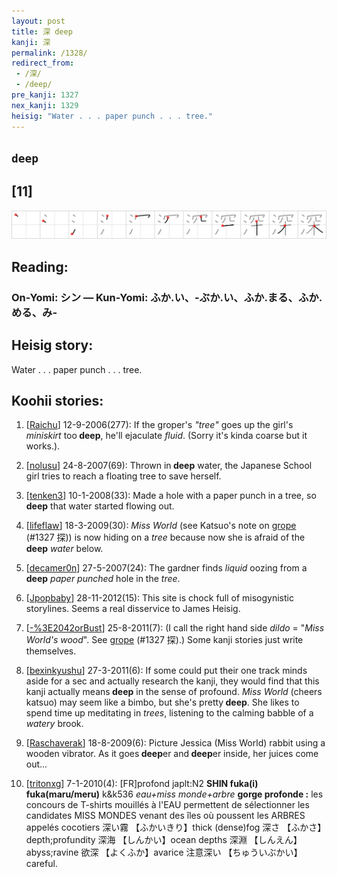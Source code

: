 ```yaml
---
layout: post
title: 深 deep
kanji: 深
permalink: /1328/
redirect_from:
 - /深/
 - /deep/
pre_kanji: 1327
nex_kanji: 1329
heisig: "Water . . . paper punch . . . tree."
---
```


## `deep`

## [11]

<div class="stroke"><img src="../images/E6B7B1.png" /></div>

## Reading:

### On-Yomi: シン &mdash; Kun-Yomi: ふか.い、-ぶか.い、ふか.まる、ふか.める、み-

## Heisig story:

Water . . . paper punch . . . tree.

## Koohii stories:

1) [<a href="http://kanji.koohii.com/profile/Raichu">Raichu</a>] 12-9-2006(277): If the groper&#039;s <em>&quot;tree&quot;</em> goes up the girl&#039;s <em>miniskirt</em> too<strong> deep</strong>, he&#039;ll ejaculate <em>fluid</em>. (Sorry it&#039;s kinda coarse but it works.).

2) [<a href="http://kanji.koohii.com/profile/nolusu">nolusu</a>] 24-8-2007(69): Thrown in<strong> deep</strong> water, the Japanese School girl tries to reach a floating tree to save herself.

3) [<a href="http://kanji.koohii.com/profile/tenken3">tenken3</a>] 10-1-2008(33): Made a hole with a paper punch in a tree, so<strong> deep</strong> that water started flowing out.

4) [<a href="http://kanji.koohii.com/profile/lifeflaw">lifeflaw</a>] 18-3-2009(30): <em>Miss World</em> (see Katsuo&#039;s note on <a href="../1327">grope</a> (#1327 探)) is now hiding on a <em>tree</em> because now she is afraid of the<strong> deep</strong> <em>water</em> below.

5) [<a href="http://kanji.koohii.com/profile/decamer0n">decamer0n</a>] 27-5-2007(24): The gardner finds <em>liquid</em> oozing from a<strong> deep</strong> <em>paper punched</em> hole in the <em>tree</em>.

6) [<a href="http://kanji.koohii.com/profile/Jpopbaby">Jpopbaby</a>] 28-11-2012(15): This site is chock full of misogynistic storylines. Seems a real disservice to James Heisig.

7) [<a href="http://kanji.koohii.com/profile/-%3E2042orBust">-%3E2042orBust</a>] 25-8-2011(7): (I call the right hand side <em>dildo</em> = &quot;<em>Miss World&#039;s wood</em>&quot;. See <a href="../1327">grope</a> (#1327 探).) Some kanji stories just write themselves.

8) [<a href="http://kanji.koohii.com/profile/bexinkyushu">bexinkyushu</a>] 27-3-2011(6): If some could put their one track minds aside for a sec and actually research the kanji, they would find that this kanji actually means<strong> deep</strong> in the sense of profound. <em>Miss World</em> (cheers katsuo) may seem like a bimbo, but she&#039;s pretty<strong> deep</strong>. She likes to spend time up meditating in <em>trees</em>, listening to the calming babble of a <em>watery</em> brook.

9) [<a href="http://kanji.koohii.com/profile/Raschaverak">Raschaverak</a>] 18-8-2009(6): Picture Jessica (Miss World) rabbit using a wooden vibrator. As it goes<strong> deep</strong>er and<strong> deep</strong>er inside, her juices come out...

10) [<a href="http://kanji.koohii.com/profile/tritonxg">tritonxg</a>] 7-1-2010(4): [FR]profond japlt:N2 <strong>SHIN fuka(i) fuka(maru/meru)</strong> k&amp;k536 <em>eau+miss monde+arbre</em> <strong>gorge profonde :</strong> les concours de T-shirts mouillés à l&#039;EAU permettent de sélectionner les candidates MISS MONDES venant des îles où poussent les ARBRES appelés cocotiers 深い霧 【ふかいきり】thick (dense)fog 深さ 【ふかさ】depth;profundity 深海 【しんかい】ocean depths 深淵 【しんえん】abyss;ravine 欲深 【よくふか】avarice 注意深い 【ちゅういぶかい】careful.

